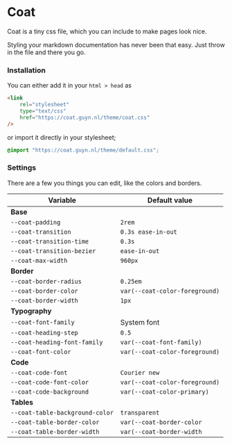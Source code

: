 # Coat

Coat is a tiny css file, which you can include to make pages look nice.

Styling your markdown documentation has never been that easy. Just throw in the file and there you go.

### Installation

You can either add it in your `html > head` as

```html
<link
	rel="stylesheet"
	type="text/css"
	href="https://coat.guyn.nl/theme/coat.css"
/>
```

or import it directly in your stylesheet;

```css
@import "https://coat.guyn.nl/theme/default.css";
```

### Settings

There are a few you things you can edit, like the colors and borders. </p>

| Variable                        | Default value                  |
| ------------------------------- | ------------------------------ |
| **Base**                        |
| `--coat-padding`                | `2rem`                         |
| `--coat-transition`             | `0.3s ease-in-out`             |
| `--coat-transition-time`        | `0.3s`                         |
| `--coat-transition-bezier`      | `ease-in-out`                  |
| `--coat-max-width`              | `960px`                        |
| **Border**                      |
| `--coat-border-radius`          | `0.25em`                       |
| `--coat-border-color`           | `var(--coat-color-foreground)` |
| `--coat-border-width`           | `1px`                          |
| **Typography**                  |
| `--coat-font-family`            | System font                    |
| `--coat-heading-step`           | `0.5`                          |
| `--coat-heading-font-family`    | `var(--coat-font-family)`      |
| `--coat-font-color`             | `var(--coat-color-foreground)` |
| **Code**                        |
| `--coat-code-font`              | `Courier new`                  |
| `--coat-code-font-color`        | `var(--coat-color-foreground)` |
| `--coat-code-background`        | `var(--coat-color-primary)`    |
| **Tables**                      |
| `--coat-table-background-color` | `transparent`                  |
| `--coat-table-border-color`     | `var(--coat-border-color`      |
| `--coat-table-border-width`     | `var(--coat-border-width`      |

